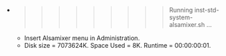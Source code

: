 * >>>>>>>>> Running inst-std-system-alsamixer.sh ...
  * Insert Alsamixer menu in Administration.
  * Disk size = 7073624K. Space Used = 8K. Runtime = 00:00:00:01.
